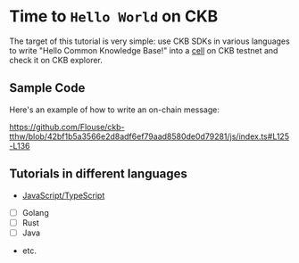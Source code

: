 # Time to `Hello World` on CKB

The target of this tutorial is very simple: use CKB SDKs in various languages to write "Hello Common Knowledge Base!" into a [cell](https://docs.nervos.org/docs/reference/cell/) on CKB testnet and check it on CKB explorer.

## Sample Code
Here's an example of how to write an on-chain message:

https://github.com/Flouse/ckb-tthw/blob/42bf1b5a3566e2d8adf6ef79aad8580de0d79281/js/index.ts#L125-L136

## Tutorials in different languages
- [JavaScript/TypeScript](./js/)
- [ ] Golang
- [ ] Rust
- [ ] Java
- etc.
